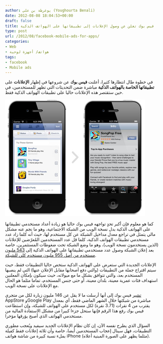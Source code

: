 ```yaml
---
author: يوغرطة بن علي (Youghourta Benali)
date: 2012-08-08 18:04:53+00:00
draft: false
title: فيس بوك تعلن عن وصول الإعلانات إلى تطبيقاتها على الهواتف الذكية
type: post
url: /2012/08/facebook-mobile-ads-for-apps/
categories:
- Web
- هواتف/ أجهزة لوحية
tags:
- facebook
- Mobile ads
---
```


في خطوة طال انتظارها كثيرا، أعلنت **فيس بوك** عن شروعها في إظهار **الإعلانات** على **تطبيقاتها الخاصة بالهواتف الذكية** مباشرة ضمن التحديثات التي تظهر للمستخدمين، في حين ستقتصر هذه الإعلانات حاليا على تطبيقات الهواتف الذكية فقط.




[![](facebook-mobile-ads-for-apps.png)
](facebook-mobile-ads-for-apps.png)




كما هو معلوم فإن أكبر تحدٍ تواجهه فيس بوك حاليا هو زيادة أعداد مستخدمي تطبيقاتها على الهواتف الذكية بدل نسخة الويب من الشبكة الاجتماعية، وهو ما نجم عنه مشكل مالي يتمثل في تراجع معدل مداخيل الشبكة عن كل مستخدم لها، حيث أنه كلما زاد عدد مستخدمي تطبيقات الهواتف الذكية، كلما قل عدد المستخدمين المُعرّضين للإعلانات (الذين يستخدمون نسخة الويب)، وهو ما وضع الشبكة تحت ضغوطات المستثمرين، خاصة بعد إعلان الشبكة وصول عدد مستخدمي تطبيقاتها على الهواتف الذكية إلى [543 مليون مستخدم من أصل 955 مليون مستخدم كلي للشبكة](https://www.it-scoop.com/2012/07/facebook-posts-loss-in-first-quarterly-earnings-report/).




الإعلانات الجديدة التي ستعرض على الهواتف الذكية ستخص حاليا التطبيقات فقط، حيث سيتم اقتراح جملة من التطبيقات (والتي دفع أصحابها مقابل الإعلان عنها) التي لم ينصبها المستخدم بعد، والتي تتوافق بشكل ما مع ميولاته، حيث سيكون بإمكان المعلنين استهداف فئات عمرية معينة، بلدان معينة، أو حتى جنس المستخدم، تماما مثلما هو الحال مع الإعلانات على نسخة الويب.




[تشير](https://developers.facebook.com/blog/post/2012/08/07/introducing-new-mobile-ads-for-apps/) فيس بوك إلى أنها أرسلت ما لا يقل عن 146 مليون زيارة لكل من متجري AppStore وGoogle Play مباشرة من شبكتها خلال الشهر الماضي فقط، أي بمعدل يقترب من 4 نقرات (3.71 نقرة) لكل مستخدم على الهواتف للشبكة، وإن استطاعت فيس بوك رفع هذا الرقم فإنها ستحل جزءا كبيرا من مشكل الاستفادة المالية من مستخدمي الهواتف الذي أصبح يؤرقها مؤخرا.




السؤال الذي يطرح نفسه الآن، إن كان نظام الإعلانات الجديد سيفيد ويُعجب مطوري التطبيقات، فهل سينال إعجاب المستخدمين أيضا، خاصة وأن ثلاثة إعلانات فقط كفيلة بملء نسبة كبيرة من شاشة هواتف iPhone (مثلما يظهر على الصورة المبنية أعلاه).
